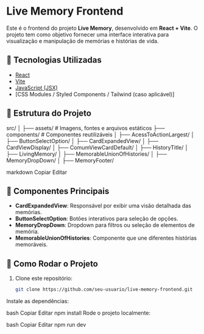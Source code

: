 # Live Memory Frontend

Este é o frontend do projeto **Live Memory**, desenvolvido em **React + Vite**. O projeto tem como objetivo fornecer uma interface interativa para visualização e manipulação de memórias e histórias de vida.

## 🚀 Tecnologias Utilizadas

- [React](https://reactjs.org/)
- [Vite](https://vitejs.dev/)
- [JavaScript (JSX)](https://reactjs.org/docs/introducing-jsx.html)
- [CSS Modules / Styled Components / Tailwind (caso aplicável)]

## 📁 Estrutura do Projeto

src/ │ ├── assets/ # Imagens, fontes e arquivos estáticos ├── components/ # Componentes reutilizáveis │ ├── AcessToActionLargest/ │ ├── ButtonSelectOption/ │ ├── CardExpandedView/ │ ├── CardViewDisplay/ │ ├── ComumViewCardDefault/ │ ├── HistoryTitle/ │ ├── LivingMemory/ │ ├── MemorableUnionOfHistories/ │ ├── MemoryDropDown/ │ ├── MemoryFooter/

markdown
Copiar
Editar

## 🧩 Componentes Principais

- **CardExpandedView**: Responsável por exibir uma visão detalhada das memórias.
- **ButtonSelectOption**: Botões interativos para seleção de opções.
- **MemoryDropDown**: Dropdown para filtros ou seleção de elementos de memória.
- **MemorableUnionOfHistories**: Componente que une diferentes histórias memoráveis.

## 🔧 Como Rodar o Projeto

1. Clone este repositório:
   ```bash
   git clone https://github.com/seu-usuario/live-memory-frontend.git
Instale as dependências:

bash
Copiar
Editar
npm install
Rode o projeto localmente:

bash
Copiar
Editar
npm run dev
